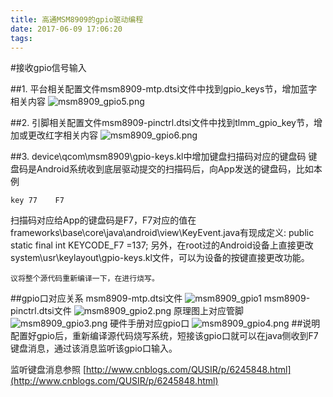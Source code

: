 ```yaml
---
title: 高通MSM8909的gpio驱动编程
date: 2017-06-09 17:06:20
tags:
---
```



#接收gpio信号输入

##1. 平台相关配置文件msm8909-mtp.dtsi文件中找到gpio_keys节，增加蓝字相关内容
![msm8909_gpio5.png](http://ohjvpki1b.bkt.clouddn.com/msm8909_gpio5.png)

##2. 引脚相关配置文件msm8909-pinctrl.dtsi文件中找到tlmm_gpio_key节，增加或更改红字相关内容
![msm8909_gpio6.png](http://ohjvpki1b.bkt.clouddn.com/msm8909_gpio6.png
)

##3. device\qcom\msm8909\gpio-keys.kl中增加键盘扫描码对应的键盘码
键盘码是Android系统收到底层驱动提交的扫描码后，向App发送的键盘码，比如本例

	key 77    F7  
扫描码对应给App的键盘码是F7，F7对应的值在frameworks\base\core\java\android\view\KeyEvent.java有现成定义:
 public static final int KEYCODE_F7 =137;
另外，在root过的Android设备上直接更改system\usr\keylayout\gpio-keys.kl文件，可以为设备的按键直接更改功能。
    
`议将整个源代码重新编译一下，在进行烧写。`

##gpio口对应关系
msm8909-mtp.dtsi文件
![msm8909_gpio1](http://ohjvpki1b.bkt.clouddn.com/msm8909_gpio1.png)
msm8909-pinctrl.dtsi文件
![msm8909_gpio2.png](http://ohjvpki1b.bkt.clouddn.com/msm8909_gpio2.png)
原理图上对应管脚
![msm8909_gpio3.png](http://ohjvpki1b.bkt.clouddn.com/msm8909_gpio3.png)
硬件手册对应gpio口
![msm8909_gpio4.png](http://ohjvpki1b.bkt.clouddn.com/msm8909_gpio4.png)
##说明
配置好gpio后，重新编译源代码烧写系统，短接该gpio口就可以在java侧收到F7键盘消息，通过该消息监听该gpio口输入。

监听键盘消息参照
[http://www.cnblogs.com/QUSIR/p/6245848.html](http://www.cnblogs.com/QUSIR/p/6245848.html)
